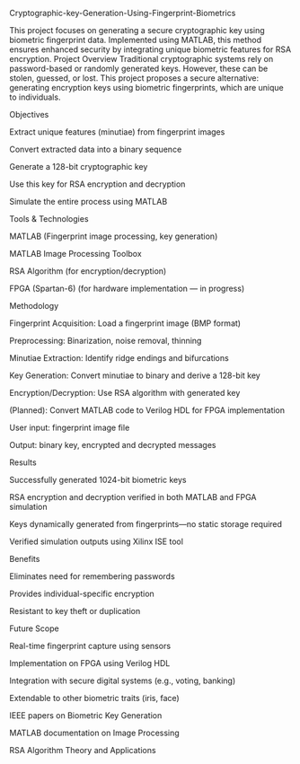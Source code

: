 Cryptographic-key-Generation-Using-Fingerprint-Biometrics

This project focuses on generating a secure cryptographic key using biometric fingerprint data. Implemented using MATLAB, this method ensures enhanced security by integrating unique biometric features for RSA encryption.
Project Overview
Traditional cryptographic systems rely on password-based or randomly generated keys. However, these can be stolen, guessed, or lost. This project proposes a secure alternative: generating encryption keys using biometric fingerprints, which are unique to individuals.

Objectives

Extract unique features (minutiae) from fingerprint images

Convert extracted data into a binary sequence

Generate a 128-bit cryptographic key

Use this key for RSA encryption and decryption

Simulate the entire process using MATLAB

Tools & Technologies

MATLAB (Fingerprint image processing, key generation)

MATLAB Image Processing Toolbox

RSA Algorithm (for encryption/decryption)

FPGA (Spartan-6) (for hardware implementation — in progress)

Methodology

Fingerprint Acquisition: Load a fingerprint image (BMP format)

Preprocessing: Binarization, noise removal, thinning

Minutiae Extraction: Identify ridge endings and bifurcations

Key Generation: Convert minutiae to binary and derive a 128-bit key

Encryption/Decryption: Use RSA algorithm with generated key

(Planned): Convert MATLAB code to Verilog HDL for FPGA implementation
 

User input: fingerprint image file

Output: binary key, encrypted and decrypted messages

Results

Successfully generated 1024-bit biometric keys

RSA encryption and decryption verified in both MATLAB and FPGA simulation

Keys dynamically generated from fingerprints—no static storage required

Verified simulation outputs using Xilinx ISE tool


Benefits

Eliminates need for remembering passwords

Provides individual-specific encryption

Resistant to key theft or duplication

Future Scope

Real-time fingerprint capture using sensors

Implementation on FPGA using Verilog HDL

Integration with secure digital systems (e.g., voting, banking)

Extendable to other biometric traits (iris, face)


IEEE papers on Biometric Key Generation

MATLAB documentation on Image Processing

RSA Algorithm Theory and Applications

